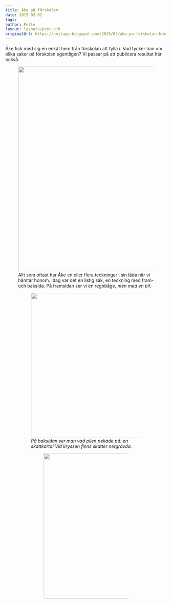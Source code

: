 ```yaml
---
title: Åke på förskolan
date: 2015-02-02
tags: 	
author: Pelle
layout: layouts/post.njk 	
originalUrl: https://nejtupp.blogspot.com/2015/02/ake-pa-forskolan.html
---
```


Åke fick med sig en enkät hem från förskolan att fylla i. Vad tycker han om olika saker på förskolan egentligen? Vi passar på att publicera resultat här också.</div>

<figure>
	<img src="../../../../img/Enka%CC%88t%2Bom%2Bfo%CC%88rskolan%2C%2BA%CC%8Ake%2Bsnart%2B5%2Ba%CC%8Ar.jpg" height="640" width="462"></div>Allt som oftast har Åke en eller flera teckningar i sin låda när vi hämtar honom. Idag var det en listig sak, en teckning med fram- och baksida. På framsidan ser vi en regnbåge, <i>men med en pil.

<figure>
	<img src="../../../../img/Teckning%2C%2Bpil%2Btill%2Bkarta.tif" height="452"></div>På baksidan ser man vad pilen pekade på: en skattkarta! Vid kryssen finns skatter nergrävda.

<figure>
	<img src="../../../../img/Teckning%2C%2Bkarta.tif" height="452">
</figure>


